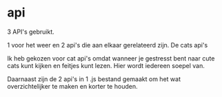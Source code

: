 # api
3 API's gebruikt.

1 voor het weer en 2 api's die aan elkaar gerelateerd zijn. De cats api's

Ik heb gekozen voor cat api's omdat wanneer je gestresst bent naar cute cats kunt kijken en feitjes kunt lezen. Hier wordt iedereen soepel van.

Daarnaast zijn de 2 api's in 1 .js bestand gemaakt om het wat overzichtelijker te maken en korter te houden.
